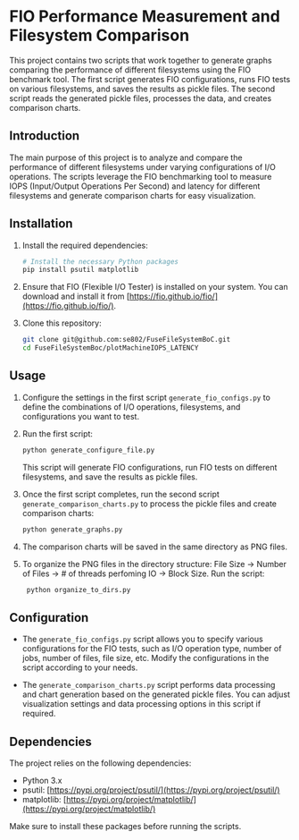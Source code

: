 # FIO Performance Measurement and Filesystem Comparison

This project contains two scripts that work together to generate graphs comparing the performance of different filesystems using the FIO benchmark tool. The first script generates FIO configurations, runs FIO tests on various filesystems, and saves the results as pickle files. The second script reads the generated pickle files, processes the data, and creates comparison charts.


## Introduction

The main purpose of this project is to analyze and compare the performance of different filesystems under varying configurations of I/O operations. The scripts leverage the FIO benchmarking tool to measure IOPS (Input/Output Operations Per Second) and latency for different filesystems and generate comparison charts for easy visualization.

## Installation

1. Install the required dependencies:

    ```bash
    # Install the necessary Python packages
    pip install psutil matplotlib
    ```

2. Ensure that FIO (Flexible I/O Tester) is installed on your system. You can download and install it from [https://fio.github.io/fio/](https://fio.github.io/fio/).

3. Clone this repository:

    ```bash
    git clone git@github.com:se802/FuseFileSystemBoC.git
    cd FuseFileSystemBoc/plotMachineIOPS_LATENCY
    ```

## Usage

1. Configure the settings in the first script `generate_fio_configs.py` to define the combinations of I/O operations, filesystems, and configurations you want to test.

2. Run the first script:

    ```bash
    python generate_configure_file.py
    ```

    This script will generate FIO configurations, run FIO tests on different filesystems, and save the results as pickle files.

3. Once the first script completes, run the second script `generate_comparison_charts.py` to process the pickle files and create comparison charts:

    ```bash
    python generate_graphs.py
    ```

4. The comparison charts will be saved in the same directory as PNG files.
5. To organize the PNG files in the directory structure: File Size -> Number of Files -> # of threads perfoming IO -> Block Size. Run the script:
   ```bash
    python organize_to_dirs.py
    ```  

## Configuration

- The `generate_fio_configs.py` script allows you to specify various configurations for the FIO tests, such as I/O operation type, number of jobs, number of files, file size, etc. Modify the configurations in the script according to your needs.

- The `generate_comparison_charts.py` script performs data processing and chart generation based on the generated pickle files. You can adjust visualization settings and data processing options in this script if required.

## Dependencies

The project relies on the following dependencies:

- Python 3.x
- psutil: [https://pypi.org/project/psutil/](https://pypi.org/project/psutil/)
- matplotlib: [https://pypi.org/project/matplotlib/](https://pypi.org/project/matplotlib/)

Make sure to install these packages before running the scripts.
